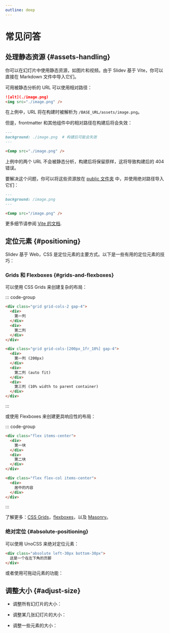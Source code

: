 ```yaml
---
outline: deep
---
```


# 常见问答

## 处理静态资源 {#assets-handling}

你可以在幻灯片中使用静态资源，如图片和视频。由于 Slidev 基于 Vite，你可以直接在 Markdown 文件中导入它们。

可用被静态分析的 URL 可以使用相对路径：

```md
![alt](./image.png)
<img src="./image.png" />
```

在上例中，URL 将在构建时被解析为 `/BASE_URL/assets/image.png`。

但是，frontmatter 和其他组件中的相对路径在构建后将会失效：

```md
---
background: ./image.png  # 构建后可能会失效
---

<Comp src="./image.png" />
```

上例中的两个 URL 不会被静态分析，构建后将保留原样，这将导致构建后的 404 错误。

要解决这个问题，你可以将这些资源放在 [public 文件夹](../custom/directory-structure#public) 中，并使用绝对路径导入它们：

```md
---
background: /image.png
---

<Comp src="/image.png" />
```

更多细节请参阅 [Vite 的文档](https://cn.vitejs.dev/guide/assets.html).

## 定位元素 {#positioning}

Slidev 基于 Web，CSS 是定位元素的主要方式。以下是一些有用的定位元素的技巧：

### Grids 和 Flexboxes {#grids-and-flexboxes}

可以使用 CSS Grids 来创建复杂的布局：

::: code-group

```md [Two columns]
<div class="grid grid-cols-2 gap-4">
  <div>
    第一列
  </div>
  <div>
    第二列
  </div>
</div>
```

```md [Complex case]
<div class="grid grid-cols-[200px_1fr_10%] gap-4">
  <div>
    第一列 (200px)
  </div>
  <div>
    第二列 (auto fit)
  </div>
  <div>
    第三列 (10% width to parent container)
  </div>
</div>
```

:::

或使用 Flexboxes 来创建更具响应性的布局：

::: code-group

```md [Horizontal]
<div class="flex items-center">
  <div>
    第一块
  </div>
  <div>
    第二块
  </div>
</div>
```

```md [Vertical]
<div class="flex flex-col items-center">
  <div>
    居中的内容
  </div>
</div>
```

:::

了解更多：[CSS Grids](https://css-tricks.com/snippets/css/complete-guide-grid/)，[flexboxes](https://css-tricks.com/snippets/css/a-guide-to-flexbox/)，以及 [Masonry](https://css-tricks.com/native-css-masonry-layout-in-css-grid/)。

### 绝对定位 {#absolute-positioning}

可以使用 UnoCSS 来绝对定位元素：

```md
<div class="absolute left-30px bottom-30px">
  这是一个在左下角的页脚
</div>
```

或者使用可拖动元素的功能：

<LinkCard link="features/draggable" />

## 调整大小 {#adjust-size}

- 调整所有幻灯片的大小：

<LinkCard link="features/canvas-size" />

- 调整某几张幻灯片的大小：

<LinkCard link="features/zoom-slide" />

- 调整一些元素的大小：

<LinkCard link="features/transform-component" />
